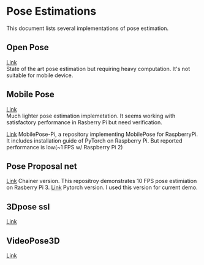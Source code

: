 # Pose Estimations
This document lists several implementations of pose estimation. 

## Open Pose
[Link](https://github.com/CMU-Perceptual-Computing-Lab/openpose)  
State of the art pose estimation but requiring heavy computation. It's not suitable for mobile device.  

## Mobile Pose
[Link](https://github.com/YuliangXiu/MobilePose-pytorch)  
Much lighter pose estimation implemetation. It seems working with satisfactory performance in Rasberry Pi but need verification. 
  
[Link](https://github.com/savageyusuff/MobilePose-Pi)
MobilePose-Pi, a repository implementing MobilePose for RaspberryPi. It includes installation guide of PyTorch on Raspberry Pi. But reported performance is low(~1 FPS w/ Raspberry Pi 2)


## Pose Proposal net
[Link](https://github.com/Idein/chainer-pose-proposal-net)
Chainer version. This repositroy demonstrates 10 FPS pose estimiation on Rasberry Pi 3. 
[Link](https://github.com/wangziren1/pytorch_pose_proposal_networks)
Pytorch version. I used this version for current demo.

## 3Dpose ssl
[Link](https://github.com/chanyn/3Dpose_ssl)

## VideoPose3D
[Link](https://github.com/facebookresearch/VideoPose3D/blob/master/INFERENCE.md)
